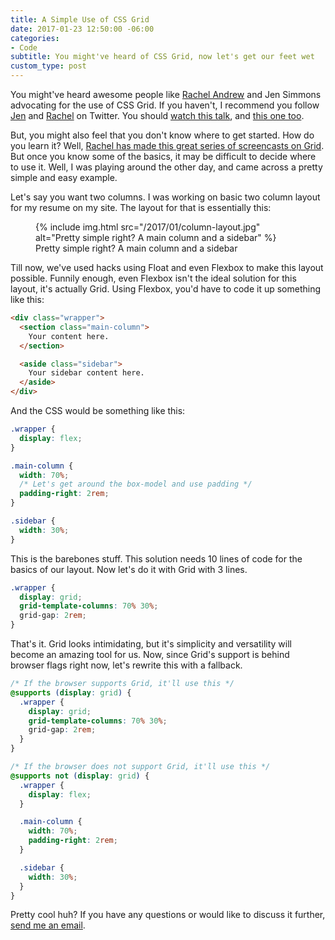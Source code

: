 ```yaml
---
title: A Simple Use of CSS Grid
date: 2017-01-23 12:50:00 -06:00
categories:
- Code
subtitle: You might've heard of CSS Grid, now let's get our feet wet
custom_type: post
---
```


You might've heard awesome people like [Rachel Andrew](https://www.rachelandrew.co.uk/archives/2017/01/18/css-grid-one-layout-method-not-the-only-layout-method/) and Jen Simmons advocating for the use of CSS Grid. If you haven't, I recommend you follow [Jen][6765-0001] and [Rachel][6765-0002] on Twitter. You should [watch this talk](https://youtu.be/Felq4z_rdPQ), and [this one too](https://youtu.be/PZPPwxumEzs).

But, you might also feel that you don't know where to get started. How do you learn it? Well, [Rachel has made this great series of screencasts on Grid](http://gridbyexample.com/). But once you know some of the basics, it may be difficult to decide where to use it. Well, I was playing around the other day, and came across a pretty simple and easy example.

Let's say you want two columns. I was working on basic two column layout for my resume on my site. The layout for that is essentially this:

<figure class="extendout">
  {% include img.html src="/2017/01/column-layout.jpg" alt="Pretty simple right? A main column and a sidebar" %}
  <figcaption>Pretty simple right? A main column and a sidebar</figcaption>
</figure>

Till now, we've used hacks using Float and even Flexbox to make this layout possible. Funnily enough, even Flexbox isn't the ideal solution for this layout, it's actually Grid. Using Flexbox, you'd have to code it up something like this:

```html
<div class="wrapper">
  <section class="main-column">
    Your content here.
  </section>

  <aside class="sidebar">
    Your sidebar content here.
  </aside>
</div>
```

And the CSS would be something like this:

```css
.wrapper {
  display: flex;
}

.main-column {
  width: 70%;
  /* Let's get around the box-model and use padding */
  padding-right: 2rem;
}

.sidebar {
  width: 30%;
}
```

This is the barebones stuff. This solution needs 10 lines of code for the basics of our layout. Now let's do it with Grid with 3 lines.

```css
.wrapper {
  display: grid;
  grid-template-columns: 70% 30%;
  grid-gap: 2rem;
}
```

That's it. Grid looks intimidating, but it's simplicity and versatility will become an amazing tool for us. Now, since Grid's support is behind browser flags right now, let's rewrite this with a fallback.

```css
/* If the browser supports Grid, it'll use this */
@supports (display: grid) {
  .wrapper {
    display: grid;
    grid-template-columns: 70% 30%;
    grid-gap: 2rem;
  }
}

/* If the browser does not support Grid, it'll use this */
@supports not (display: grid) {
  .wrapper {
    display: flex;
  }

  .main-column {
    width: 70%;
    padding-right: 2rem;
  }

  .sidebar {
    width: 30%;
  }
}
```

Pretty cool huh? If you have any questions or would like to discuss it further, [send me an email](mailto:smith@ttimsmith.com).

[6765-0001]: https://twitter.com/jensimmons
[6765-0002]: https://twitter.com/rachelandrew
